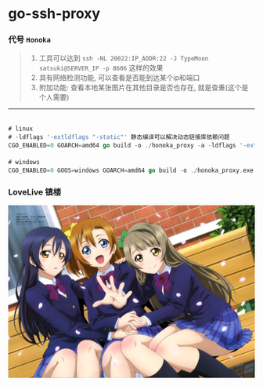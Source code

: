 
# go-ssh-proxy

### 代号 `Honoka`

> 1. 工具可以达到 `ssh -NL 20022:IP_ADDR:22 -J TypeMoon satsuki@SERVER_IP -p 8606` 这样的效果
> 2. 具有网络检测功能, 可以查看是否能到达某个ip和端口
> 3. 附加功能: 查看本地某张图片在其他目录是否也存在, 就是查重(这个是个人需要)

------


```go

# linux
# -ldflags '-extldflags "-static"' 静态编译可以解决动态链接库依赖问题
CGO_ENABLED=0 GOARCH=amd64 go build -o ./honoka_proxy -a -ldflags '-extldflags "-static"' honoka.go

# windows
CGO_ENABLED=0 GOOS=windows GOARCH=amd64 go build -o ./honoka_proxy.exe -a -ldflags '-extldflags "-static"' honoka.go

```


### LoveLive 镇楼
![./lovelive.jpg](./lovelive.jpg)

